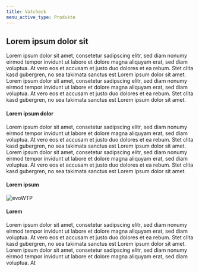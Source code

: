 ```yaml
---
title: Vatcheck
menu_active_type: Produkte
---
```

<div class="row">
<div class="col-md-12 abstand">
<!--<strong>Fehlender Überblick bei den Werkstattterminen?</strong><br>
<br>
<strong>Monteure haben Urlaub trotz hoher Werkstattauslastung?</strong><br>
<br>
<strong>Terminplanung basiert auf Papier?</strong><br>
<br> -->
<div class="card border-secondary">
<div class="card-header text-center">
<h2>Lorem ipsum dolor sit</h2>
</div>
<div class="card-body">
    Lorem ipsum dolor sit amet, consetetur sadipscing elitr, sed diam nonumy eirmod tempor invidunt ut labore et dolore magna aliquyam erat, sed diam voluptua. At vero eos et accusam et justo duo dolores et ea rebum. Stet clita kasd gubergren, no sea takimata sanctus est Lorem ipsum dolor sit amet. Lorem ipsum dolor sit amet, consetetur sadipscing elitr, sed diam nonumy eirmod tempor invidunt ut labore et dolore magna aliquyam erat, sed diam voluptua. At vero eos et accusam et justo duo dolores et ea rebum. Stet clita kasd gubergren, no sea takimata sanctus est Lorem ipsum dolor sit amet.
</div>
</div>
</div>
</div>
<div class="row">
<div class="col-md-4 abstand">
<div class="card border-secondary card-height">
<div class="card-header text-center">
<h4>Lorem ipsum dolor</h4>
</div>
<div class="card-body">
    Lorem ipsum dolor sit amet, consetetur sadipscing elitr, sed diam nonumy eirmod tempor invidunt ut labore et dolore magna aliquyam erat, sed diam voluptua. At vero eos et accusam et justo duo dolores et ea rebum. Stet clita kasd gubergren, no sea takimata sanctus est Lorem ipsum dolor sit amet. Lorem ipsum dolor sit amet, consetetur sadipscing elitr, sed diam nonumy eirmod tempor invidunt ut labore et dolore magna aliquyam erat, sed diam voluptua. At vero eos et accusam et justo duo dolores et ea rebum. Stet clita kasd gubergren, no sea takimata sanctus est Lorem ipsum dolor sit amet.
</div>
</div>
</div>

<div class="col-md-4 abstand">
<div class="card border-secondary card-height">
<div class="card-header text-center">
    <h4>Lorem ipsum</h4>
</div>
<a class="bild-link">
    <img class="card-img-top abstand" src="{{ "/assets/img/Werkstattplan.jpg?v=" | append: site.github.build_revision | relative_url }}" alt="evoWTP">
</a>
</div>
</div>

<div class="col-md-4 abstand">
<div class="card border-secondary card-height">
<div class="card-header text-center">
<h4>Lorem</h4>
</div>
<div class="card-body">
    Lorem ipsum dolor sit amet, consetetur sadipscing elitr, sed diam nonumy eirmod tempor invidunt ut labore et dolore magna aliquyam erat, sed diam voluptua. At vero eos et accusam et justo duo dolores et ea rebum. Stet clita kasd gubergren, no sea takimata sanctus est Lorem ipsum dolor sit amet. Lorem ipsum dolor sit amet, consetetur sadipscing elitr, sed diam nonumy eirmod tempor invidunt ut labore et dolore magna aliquyam erat, sed diam voluptua. At
</div>
</div>
</div>
</div>